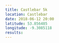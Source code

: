 ```yaml
---
title: Castlebar 5k
location: Castlebar
date: 2018-06-12 20:00
latitude: 53.856485
longitude: -9.3085118
results:
---
```


